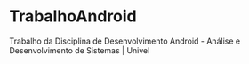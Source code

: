 # TrabalhoAndroid
Trabalho da Disciplina de Desenvolvimento Android - Análise e Desenvolvimento de Sistemas | Univel
